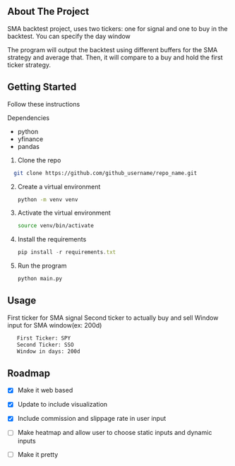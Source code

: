<!-- ABOUT THE PROJECT -->
## About The Project

SMA backtest project, uses two tickers: one for signal and one to buy in the backtest. You can specify the day window

The program will output the backtest using different buffers for the SMA strategy and average that. Then, it will compare to a buy and hold the first ticker strategy.

<!-- GETTING STARTED -->
## Getting Started

Follow these instructions

Dependencies
* python
* yfinance
* pandas

1. Clone the repo
```sh
  git clone https://github.com/github_username/repo_name.git
  ```
2. Create a virtual environment
   ```sh
   python -m venv venv
   ```
3. Activate the virtual environment
   ```sh
   source venv/bin/activate
   ```
4. Install the requirements
   ```js
   pip install -r requirements.txt
   ```
5. Run the program
   ```sh
   python main.py
   ```
<!-- USAGE -->
## Usage

First ticker for SMA signal
Second ticker to actually buy and sell
Window input for SMA window(ex: 200d)

```sh
   First Ticker: SPY
   Second Ticker: SSO
   Window in days: 200d
```

<!-- ROADMAP -->
## Roadmap

- [X] Make it web based
- [X] Update to include visualization
- [X] Include commission and slippage rate in user input
- [ ] Make heatmap and allow user to choose static inputs and dynamic inputs
- [ ] Make it pretty

